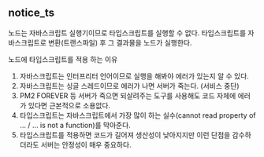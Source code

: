 ## notice_ts
노드는 자바스크립트 실행기이므로 타입스크립트를 실행할 수 없다. 타입스크립트를 자바스크립트로 변환(트랜스파일) 후 그 결과물을 노드가 실행한다.

노드에 타입스크립트를 적용 하는 이유
1. 자바스크립트는 인터프리터 언어이므로 실행을 해봐야 에러가 있는지 알 수 있다.
2. 자바스크립트는 싱글 스레드이므로 에러가 나면 서버가 죽는다. (서비스 중단)
3. PM2 FOREVER 등 서버가 죽으면 되살려주는 도구를 사용해도 코드 자체에 에러가 있다면 근본적으로 소용없다.
4. 타입스크립트는 자바스크립트에서 가장 많이 하는 실수(cannot read property of ... / ... is not a function)를 막아준다.
5. 타입스크립트를 적용하면 코드가 길어져 생산성이 낮아지지만 이런 단점을 감수하더라도 서버는 안정성이 매우 중요하다.
